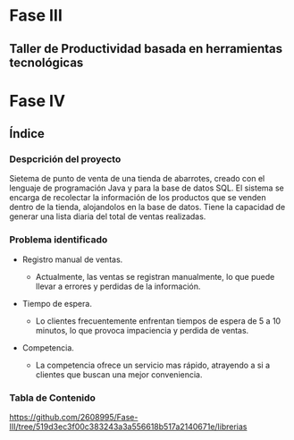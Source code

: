 # Fase III
## Taller de Productividad basada en herramientas tecnológicas


# Fase IV
## Índice
### Despcrición del proyecto

Sietema de punto de venta de una tienda de abarrotes, creado con el lenguaje de programación Java y para la base de datos SQL. El sistema se encarga de recolectar la información de los productos que se venden dentro de la tienda, alojandolos en la base de datos. Tiene la capacidad de generar una lista diaria del total de ventas realizadas. 

### Problema identificado

* Registro manual de ventas.
  - Actualmente, las ventas se registran manualmente, lo que puede llevar a errores y perdidas de la información. 

* Tiempo de espera.
  - Lo clientes frecuentemente enfrentan tiempos de espera de 5 a 10 minutos, lo que provoca impaciencia y perdida de ventas. 

* Competencia.
  - La competencia ofrece un servicio mas rápido, atrayendo a si a clientes que buscan una mejor conveniencia.

### Tabla de Contenido
https://github.com/2608995/Fase-III/tree/519d3ec3f00c383243a3a556618b517a2140671e/librerias



